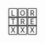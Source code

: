 🄻🄾🅁  
🅃🅁🄴  
🅇🅇🅇  
<!---
https://api.github.com/users/lortrex/events/public  
https://github.com/identicons/lortrex.png  
--->
